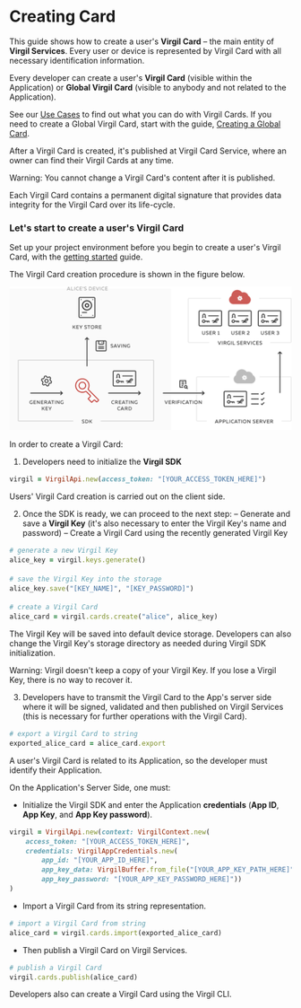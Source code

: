 # Creating Card

This guide shows how to create a user's **Virgil Card** – the main entity of **Virgil Services**. Every user or device is represented by Virgil Card with all necessary identification information.

Every developer can create a user's **Virgil Card** (visible within the Application) or **Global Virgil Card** (visible to anybody and not related to the Application).

See our [Use Cases](/documentation/get-started) to find out what you can do with Virgil Cards. If you need to create a Global Virgil Card, start with the guide, [Creating a Global Card](/documentation/guides/virgil-card/creating-global-card.md).

After a Virgil Card is created, it's published at Virgil Card Service, where an owner can find their Virgil Cards at any time.

Warning: You cannot change a Virgil Card's content after it is published.

Each Virgil Card contains a  permanent digital signature that provides data integrity for the Virgil Card over its life-cycle.



### Let's start to create a user's Virgil Card

Set up your project environment before you begin to create a user's Virgil Card, with the [getting started](/documentation/guides/configuration/client-configuration.md) guide.


The Virgil Card creation procedure is shown in the figure below.

![Virgil Card Generation](/documentation/img/Card_introduct.png "Create Virgil Card")


In order to create a Virgil Card:

1. Developers need to initialize the **Virgil SDK**

```ruby
virgil = VirgilApi.new(access_token: "[YOUR_ACCESS_TOKEN_HERE]")
```

Users' Virgil Card creation is carried out on the client side.

2. Once the SDK is ready, we can proceed to the next step:
  – Generate and save a **Virgil Key** (it's also necessary to enter the Virgil Key's name and password)
  – Create a Virgil Card using the recently generated Virgil Key


  ```ruby
  # generate a new Virgil Key
  alice_key = virgil.keys.generate()

  # save the Virgil Key into the storage
  alice_key.save("[KEY_NAME]", "[KEY_PASSWORD]")

  # create a Virgil Card
  alice_card = virgil.cards.create("alice", alice_key)
  ```


The Virgil Key will be saved into default device storage. Developers can also change the Virgil Key's storage directory as needed during Virgil SDK initialization.

Warning: Virgil doesn't keep a copy of your Virgil Key. If you lose a Virgil Key, there is no way to recover it.

3. Developers have to transmit the Virgil Card to the App's server side where it will be signed, validated and then published on Virgil Services (this is necessary for further operations with the Virgil Card).

```ruby
# export a Virgil Card to string
exported_alice_card = alice_card.export
```

A user's Virgil Card is related to its Application, so the developer must identify their Application.

On the Application's Server Side, one must:

 - Initialize the Virgil SDK and enter the Application **credentials** (**App ID**, **App Key**, and **App Key password**).

 ```ruby
 virgil = VirgilApi.new(context: VirgilContext.new(
     access_token: "[YOUR_ACCESS_TOKEN_HERE]",
     credentials: VirgilAppCredentials.new(
         app_id: "[YOUR_APP_ID_HERE]",
         app_key_data: VirgilBuffer.from_file("[YOUR_APP_KEY_PATH_HERE]"),
         app_key_password: "[YOUR_APP_KEY_PASSWORD_HERE]"))
 )
 ```

-  Import a Virgil Card from its string representation.

```ruby
# import a Virgil Card from string
alice_card = virgil.cards.import(exported_alice_card)
```

-  Then publish a Virgil Card on Virgil Services.

```ruby
# publish a Virgil Card
virgil.cards.publish(alice_card)
```

Developers also can create a Virgil Card using the Virgil CLI.
